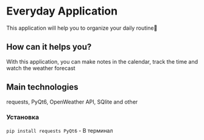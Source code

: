 <h1>Everyday Application</h1>
This application will help you to organize your daily routine💼
<h2>How can it helps you?</h2>
With this application, you can make notes in the calendar, track the time and watch the weather forecast

<h2>Main technologies</h2>
requests, PyQt6, OpenWeather API, SQlite and other
<h3>Установка</h3>
<code>pip install requests PyQt6</code> - В терминал
